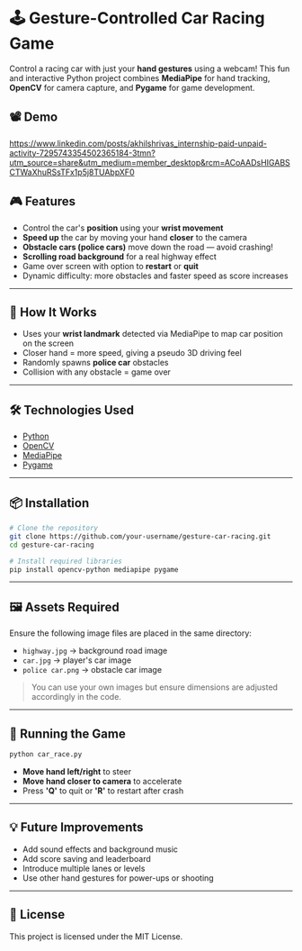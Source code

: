 # 🕹️ Gesture-Controlled Car Racing Game

Control a racing car with just your **hand gestures** using a webcam! This fun and interactive Python project combines **MediaPipe** for hand tracking, **OpenCV** for camera capture, and **Pygame** for game development.

## 📽️ Demo

https://www.linkedin.com/posts/akhilshrivas_internship-paid-unpaid-activity-7295743354502365184-3tmn?utm_source=share&utm_medium=member_desktop&rcm=ACoAADsHIGABSCTWaXhuRSsTFx1p5j8TUAbpXF0

## 🎮 Features

* Control the car's **position** using your **wrist movement**
* **Speed up** the car by moving your hand **closer** to the camera
* **Obstacle cars (police cars)** move down the road — avoid crashing!
* **Scrolling road background** for a real highway effect
* Game over screen with option to **restart** or **quit**
* Dynamic difficulty: more obstacles and faster speed as score increases

---

## 🧠 How It Works

* Uses your **wrist landmark** detected via MediaPipe to map car position on the screen
* Closer hand = more speed, giving a pseudo 3D driving feel
* Randomly spawns **police car** obstacles
* Collision with any obstacle = game over

---

## 🛠️ Technologies Used

* [Python](https://www.python.org/)
* [OpenCV](https://opencv.org/)
* [MediaPipe](https://mediapipe.dev/)
* [Pygame](https://www.pygame.org/)

---

## 📦 Installation

```bash
# Clone the repository
git clone https://github.com/your-username/gesture-car-racing.git
cd gesture-car-racing

# Install required libraries
pip install opencv-python mediapipe pygame
```

---

## 🖼️ Assets Required

Ensure the following image files are placed in the same directory:

* `highway.jpg` → background road image
* `car.jpg` → player's car image
* `police car.png` → obstacle car image

> You can use your own images but ensure dimensions are adjusted accordingly in the code.

---

## 🚀 Running the Game

```bash
python car_race.py
```

* **Move hand left/right** to steer
* **Move hand closer to camera** to accelerate
* Press **'Q'** to quit or **'R'** to restart after crash

---

## 💡 Future Improvements

* Add sound effects and background music
* Add score saving and leaderboard
* Introduce multiple lanes or levels
* Use other hand gestures for power-ups or shooting

---

## 📄 License

This project is licensed under the MIT License.
